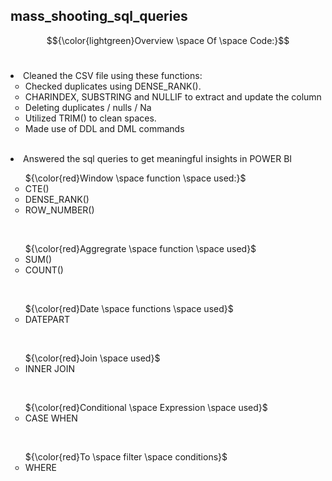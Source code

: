 ## mass_shooting_sql_queries

$${\color{lightgreen}Overview \space Of \space Code:}$$
<br>

<li> Cleaned the CSV file using these functions:
    <ul type = "circle">
         <li>Checked duplicates using DENSE_RANK().</li>
         <li>CHARINDEX, SUBSTRING and NULLIF to extract and update the column</li>
         <li>Deleting duplicates / nulls / Na</li>
         <li>Utilized TRIM() to clean spaces.</li>
         <li>Made use of DDL and DML commands</li>
   </ul>
</li> 
<br>


<li>Answered the sql queries to get meaningful insights in POWER BI</li> 
    <ul type = "circle">
    ${\color{red}Window \space function \space used:}$
     <li>CTE()</li>
     <li>DENSE_RANK()</li>
      <li>ROW_NUMBER()</li>
    </ul>
  <br>
  
   <ul type = "circle">
 ${\color{red}Aggregrate \space function \space used}$
   <li>SUM()</li>
   <li>COUNT()</li>
   </ul>
<br>

 <ul type = "circle">
  ${\color{red}Date \space functions \space used}$
   <li>DATEPART</li>
   </ul>
  <br>

  <ul type = "circle">
  ${\color{red}Join \space used}$
   <li>INNER JOIN</li>
   </ul>
  <br>

   <ul type = "circle">
  ${\color{red}Conditional \space Expression \space used}$
   <li>CASE WHEN</li>
   </ul>
  <br>
  
  <ul type = "circle">
  ${\color{red}To \space filter \space conditions}$
   <li>WHERE</li>
  </ul>
